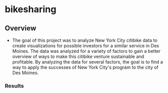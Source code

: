# bikesharing
## Overview
* The goal of this project was to analyze New York City citibike data to create visualizations for possible investors for a similar service in Des Moines. The data was analyzed for a variety of factors to gain a better overview of ways to make this citibike venture sustainable and profitable. By analyzing the data for several factors, the goal is to find a way to apply the successes of New York City's program to the city of Des Moines.


### Results
